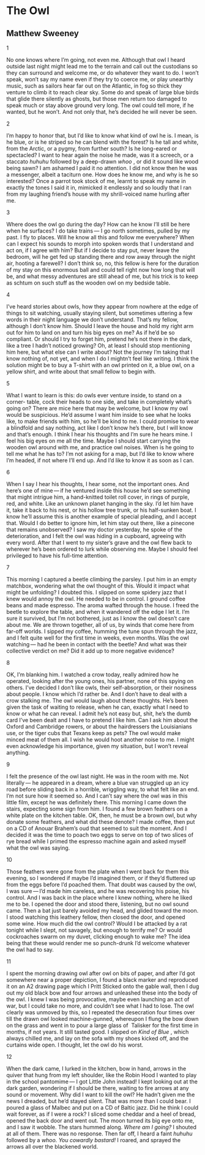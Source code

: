 # The Owl
## Matthew Sweeney
1

No one knows where I’m going,
not even me. Although that owl
I heard outside last night might
lead me to the terrain and call out
the custodians so they can
surround and welcome me, or
do whatever they want to do. I won’t
speak, won’t say my name even if
they try to coerce me, or play
unearthly music, such as sailors
hear far out on the Atlantic, in fog
so thick they venture to climb it
to reach clear sky. Some do and speak
of large blue birds that glide there
silently as ghosts, but those men
return too damaged to speak much
or stay above ground very long.
The owl could tell more, if he wanted,
but he won’t. And not only that,
he’s decided he will never be seen.


2

I’m happy to honor that, but I’d like
to know what kind of owl he is.
I mean, is he blue, or is he striped
so he can blend with the forest?
Is he tall and white, from the Arctic,
or a pygmy, from further south?
Is he long-eared or spectacled? I want
to hear again the noise he made,
was it a screech, or a staccato _huhuhu_
followed by a deep-drawn _whoo_ ,
or did it sound like wood being sawn?
I am ashamed I paid it no attention.
I did not know then he was a messenger,
albeit a taciturn one. How does he know
me, and why is he so interested? Once
a parrot took stock of me, learnt to speak
my name in exactly the tones I said it in,
mimicked it endlessly and so loudly
that I ran from my laughing friend’s house
with my shrill-voiced name hurling after me.


3

Where does the owl go during the day?
How can he know I’ll still be here
when he surfaces? I do take trains —
I go north sometimes, pulled by my past.
I fly to places. Will he know all this
and follow me everywhere? When can I
expect his sounds to morph into spoken
words that I understand and act on,
if I agree with him? But if I decide
to stay put, never leave the bedroom,
will he get fed up standing there
and row away through the night air,
hooting a farewell? I don’t think so,
no, this fellow is here for the duration
of my stay on this enormous ball
and could tell right now how long that
will be, and what messy adventures
are still ahead of me, but his trick is
to keep as schtum on such stuff as
the wooden owl on my bedside table.


4

I’ve heard stories about owls, how they
appear from nowhere at the edge of things
to sit watching, usually staying silent,
but sometimes uttering a few words in
their night language we don’t understand.
That’s my fellow, although I don’t know him.
Should I leave the house and hold my
right arm out for him to land on and turn
his big eyes on me? As if he’d be so compliant.
Or should I try to forget him, pretend
he’s not there in the dark, like a tree
I hadn’t noticed growing? Oh, at least
I should stop mentioning him here, but what
else can I write about? Not the journey
I’m taking that I know nothing of, not yet,
and when I do I mightn’t feel like writing.
I think the solution might be to buy
a T-shirt with an owl printed on it,
a blue owl, on a yellow shirt, and write
about that small fellow to begin with.


5

What I want to learn is this: do owls
ever venture inside, to stand on a corner-
table, cock their heads to one side,
and take in completely what’s going on?
There are mice here that may be welcome,
but I know my owl would be suspicious.
He’d assume I want him inside to see
what he looks like, to make friends with him,
so he’ll be kind to me. I could promise
to wear a blindfold and say nothing,
act like I don’t know he’s there, but I will
know and that’s enough. I think I hear
his thoughts and I’m sure he hears mine.
I feel his big eyes on me all the time.
Maybe I should start carrying the wooden
owl around with me, and practice owl noises.
When is he going to tell me what he has to?
I’m not asking for a map, but I’d like to know
where I’m headed, if not where I’ll end up.
And I’d like to know it as soon as I can.


6

When I say I hear his thoughts, I hear some,
not the important ones. And here’s one
of mine — if he ventured inside this house
he’d see something that might intrigue him,
a hand-knitted toilet roll cover, in rings of
purple, red, and white. Like an unknown planet
hanging in the sky. I’d let him have it, take it
back to his nest, or his hollow tree trunk, or his
half-sunken boat. I know he’ll assume this
is another example of special pleading,
and I accept that. Would I do better to ignore
him, let him stay out there, like a pinecone
that remains unobserved? I saw my doctor
yesterday, he spoke of the deterioration,
and I felt the owl was hiding in a cupboard,
agreeing with every word. After that I went
to my sister’s grave and the owl flew back
to wherever he’s been ordered to lurk
while observing me. Maybe I should feel
privileged to have his full-time attention.


7

This morning I captured a beetle climbing
the parsley. I put him in an empty matchbox,
wondering what the owl thought of this.
Would it impact what might be unfolding?
I doubted this. I slipped on some spidery jazz
that I knew would annoy the owl. He needed
to be in control. I ground coffee beans
and made espresso. The aroma wafted through
the house. I freed the beetle to explore
the table, and when it wandered off the edge
I let it. I’m sure it survived, but I’m not bothered,
just as I know the owl doesn’t care about me.
We are thrown together, all of us, by winds
that come here from far-off worlds. I sipped
my coffee, humming the tune spun through
the jazz, and I felt quite well for the first time
in weeks, even months. Was the owl watching —
had he been in contact with the beetle?
And what was their collective verdict on me?
Did it add up to more negative evidence?


8

OK, I’m blanking him. I watched a crow today,
really admired how he operated, looking
after the young ones, his partner, none of
this spying on others. I’ve decided I don’t like
owls, their self-absorption, or their nosiness
about people. I know which I’d rather be.
And I don’t have to deal with a crow stalking me.
The owl would laugh about these thoughts.
He’s been given the task of waiting to release,
when he can, exactly what I need to know
or what he can reveal. I admit he’s not easy
but, shit, he’s the dumb card I’ve been dealt
and I have to pretend I like him. Can I ask him
about the Oxford and Cambridge rowers,
or about the hairdressers the Louisianians use,
or the tiger cubs that Texans keep as pets?
The owl would make minced meat of them all.
I wish he would hoot another noise to me.
I might even acknowledge his importance,
given my situation, but I won’t reveal anything.

9

I felt the presence of the owl last night.
He was in the room with me. Not literally —
he appeared in a dream, where a blue van
struggled up an icy road before sliding back
in a horrible, wriggling way, to what felt
like an end. I’m not sure how it seemed so.
And I can’t say where the owl was in this
little film, except he was definitely there.
This morning I came down the stairs,
expecting some sign from him. I found
a few brown feathers on a white plate
on the kitchen table. OK, then, he must be
a brown owl, but why donate some feathers,
and what did these denote? I made coffee,
then put on a CD of Anouar Brahem’s oud
that seemed to suit the moment. And I
decided it was the time to poach two eggs
to serve on top of two slices of rye bread
while I primed the espresso machine again
and asked myself what the owl was saying.

10

Those feathers were gone from the plate
when I went back for them this evening,
so I wondered if maybe I’d imagined them,
or if they’d fluttered up from the eggs
before I’d poached them. That doubt was
caused by the owl, I was sure — I’d made him
careless, and he was recovering his poise,
his control. And I was back in the place
where I knew nothing, where he liked me to be.
I opened the door and stood there, listening,
but no owl sound came. Then a bat just barely
avoided my head, and glided toward the moon.
I stood watching this leathery fellow, then
closed the door, and opened some wine.
How much did the owl control? Would I
be attacked by a rat tonight while I slept,
not savagely, but enough to terrify me?
Or would cockroaches swarm on my duvet,
clicking enough to wake me? The idea being
that these would render me so punch-drunk
I’d welcome whatever the owl had to say.


11

I spent the morning drawing owl after owl
on bits of paper, and after I’d got somewhere
near a proper depiction, I found a black marker
and reproduced it on an A2 drawing page
which I Pritt Sticked onto the gable wall, then
I dug out my old black bow and four arrows
and unleashed these into the body of the owl.
I knew I was being provocative, maybe even
launching an act of war, but I could take no
more, and couldn’t see what I had to lose.
The owl clearly was unmoved by this, so I
repeated the desecration four times over
till the drawn owl looked machine-gunned,
whereupon I flung the bow down on the grass
and went in to pour a large glass of  Talisker
for the first time in months, if not years.
It still tasted good. I slipped on _Kind of Blue_ ,
which always chilled me, and lay on the sofa
with my shoes kicked off, and the curtains
wide open. I thought, let the owl do his worst.

12

When the dark came, I lurked in the kitchen,
bow in hand, arrows in the quiver that hung
from my left shoulder, like the Robin Hood
I wanted to play in the school pantomime —
I got Little John instead! I kept looking out at
the dark garden, wondering if I should be there,
waiting to fire arrows at any sound or movement.
Why did I want to kill the owl? He hadn’t given
me the news I dreaded, but he’d stayed silent.
That was more than I could bear. I poured a
glass of Malbec and put on a CD of Baltic jazz.
Did he think I could wait forever, as if I were
a rock? I sliced some cheddar and a heel of bread,
opened the back door and went out. The moon
turned its big eye onto me, and I saw it wobble.
The stars hummed along. _Where am I going?_
I shouted at all of them. There was no response.
Then far off, I heard a faint _huhuhu_ followed by
a _whoo. You cowardly bastard!_ I roared, and
sprayed the arrows all over the blackened world.